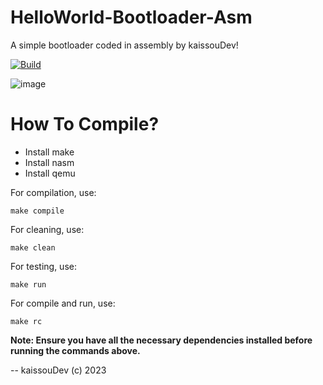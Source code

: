 # HelloWorld-Bootloader-Asm

A simple bootloader coded in assembly by kaissouDev!

[![Build](https://github.com/kaissouDev/HelloWorld-Bootloader-Asm/actions/workflows/build.yml/badge.svg)](https://github.com/kaissouDev/HelloWorld-Bootloader-Asm/actions/workflows/build.yml)

![image](https://github.com/kaissouDev/HelloWorld-Bootloader-Asm/assets/93447388/34e48a5b-ecf1-42f7-9af3-8385063e37e5)

# How To Compile?
- Install make
- Install nasm
- Install qemu

For compilation, use:

```
make compile
```

For cleaning, use:

```
make clean
```

For testing, use:

```
make run
```

For compile and run, use:

```
make rc
```

<b>Note: Ensure you have all the necessary dependencies installed before running the commands above.</b>

-- kaissouDev (c) 2023
